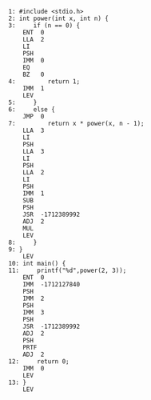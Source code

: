 ﻿```
1: #include <stdio.h>
2: int power(int x, int n) {
3:     if (n == 0) {
    ENT  0
    LLA  2
    LI  
    PSH 
    IMM  0
    EQ  
    BZ   0
4:         return 1;
    IMM  1
    LEV 
5:     }
6:     else {
    JMP  0
7:         return x * power(x, n - 1);
    LLA  3
    LI
    PSH
    LLA  3
    LI
    PSH
    LLA  2
    LI
    PSH
    IMM  1
    SUB
    PSH
    JSR  -1712389992
    ADJ  2
    MUL
    LEV
8:     }
9: }
    LEV
10: int main() {
11:     printf("%d",power(2, 3));
    ENT  0
    IMM  -1712127840
    PSH
    IMM  2
    PSH
    IMM  3
    PSH
    JSR  -1712389992
    ADJ  2
    PSH
    PRTF
    ADJ  2
12:     return 0;
    IMM  0
    LEV
13: }
    LEV
```